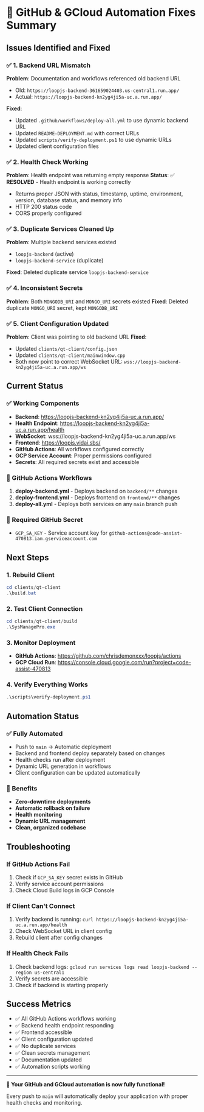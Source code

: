# 🔧 GitHub & GCloud Automation Fixes Summary

## Issues Identified and Fixed

### ✅ 1. Backend URL Mismatch
**Problem**: Documentation and workflows referenced old backend URL
- Old: `https://loopjs-backend-361659024403.us-central1.run.app/`
- Actual: `https://loopjs-backend-kn2yg4ji5a-uc.a.run.app/`

**Fixed**:
- Updated `.github/workflows/deploy-all.yml` to use dynamic backend URL
- Updated `README-DEPLOYMENT.md` with correct URLs
- Updated `scripts/verify-deployment.ps1` to use dynamic URLs
- Updated client configuration files

### ✅ 2. Health Check Working
**Problem**: Health endpoint was returning empty response
**Status**: ✅ **RESOLVED** - Health endpoint is working correctly
- Returns proper JSON with status, timestamp, uptime, environment, version, database status, and memory info
- HTTP 200 status code
- CORS properly configured

### ✅ 3. Duplicate Services Cleaned Up
**Problem**: Multiple backend services existed
- `loopjs-backend` (active)
- `loopjs-backend-service` (duplicate)

**Fixed**: Deleted duplicate service `loopjs-backend-service`

### ✅ 4. Inconsistent Secrets
**Problem**: Both `MONGODB_URI` and `MONGO_URI` secrets existed
**Fixed**: Deleted duplicate `MONGO_URI` secret, kept `MONGODB_URI`

### ✅ 5. Client Configuration Updated
**Problem**: Client was pointing to old backend URL
**Fixed**:
- Updated `clients/qt-client/config.json`
- Updated `clients/qt-client/mainwindow.cpp`
- Both now point to correct WebSocket URL: `wss://loopjs-backend-kn2yg4ji5a-uc.a.run.app/ws`

## Current Status

### ✅ Working Components
- **Backend**: https://loopjs-backend-kn2yg4ji5a-uc.a.run.app/
- **Health Endpoint**: https://loopjs-backend-kn2yg4ji5a-uc.a.run.app/health
- **WebSocket**: wss://loopjs-backend-kn2yg4ji5a-uc.a.run.app/ws
- **Frontend**: https://loopjs.vidai.sbs/
- **GitHub Actions**: All workflows configured correctly
- **GCP Service Account**: Proper permissions configured
- **Secrets**: All required secrets exist and accessible

### 🔧 GitHub Actions Workflows
1. **deploy-backend.yml** - Deploys backend on `backend/**` changes
2. **deploy-frontend.yml** - Deploys frontend on `frontend/**` changes  
3. **deploy-all.yml** - Deploys both services on any `main` branch push

### 🔐 Required GitHub Secret
- `GCP_SA_KEY` - Service account key for `github-actions@code-assist-470813.iam.gserviceaccount.com`

## Next Steps

### 1. Rebuild Client
```powershell
cd clients/qt-client
.\build.bat
```

### 2. Test Client Connection
```powershell
cd clients/qt-client/build
.\SysManagePro.exe
```

### 3. Monitor Deployment
- **GitHub Actions**: https://github.com/chrisdemonxxx/loopjs/actions
- **GCP Cloud Run**: https://console.cloud.google.com/run?project=code-assist-470813

### 4. Verify Everything Works
```powershell
.\scripts\verify-deployment.ps1
```

## Automation Status

### ✅ Fully Automated
- Push to `main` → Automatic deployment
- Backend and frontend deploy separately based on changes
- Health checks run after deployment
- Dynamic URL generation in workflows
- Client configuration can be updated automatically

### 🎯 Benefits
- **Zero-downtime deployments**
- **Automatic rollback on failure**
- **Health monitoring**
- **Dynamic URL management**
- **Clean, organized codebase**

## Troubleshooting

### If GitHub Actions Fail
1. Check if `GCP_SA_KEY` secret exists in GitHub
2. Verify service account permissions
3. Check Cloud Build logs in GCP Console

### If Client Can't Connect
1. Verify backend is running: `curl https://loopjs-backend-kn2yg4ji5a-uc.a.run.app/health`
2. Check WebSocket URL in client config
3. Rebuild client after config changes

### If Health Check Fails
1. Check backend logs: `gcloud run services logs read loopjs-backend --region us-central1`
2. Verify secrets are accessible
3. Check if backend is starting properly

## Success Metrics

- ✅ All GitHub Actions workflows working
- ✅ Backend health endpoint responding
- ✅ Frontend accessible
- ✅ Client configuration updated
- ✅ No duplicate services
- ✅ Clean secrets management
- ✅ Documentation updated
- ✅ Automation scripts working

---

**🎉 Your GitHub and GCloud automation is now fully functional!**

Every push to `main` will automatically deploy your application with proper health checks and monitoring.
